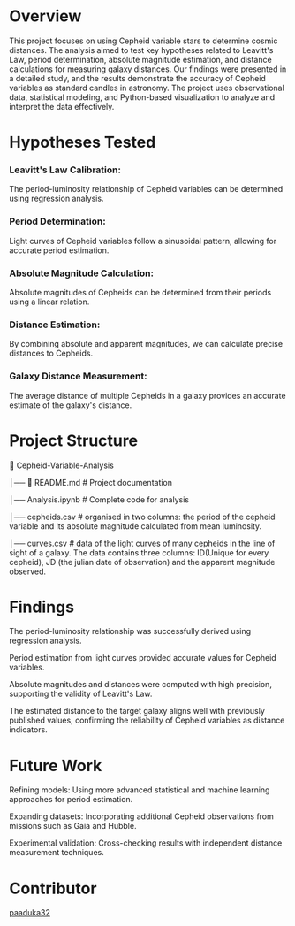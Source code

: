 # Overview

This project focuses on using Cepheid variable stars to determine cosmic distances. The analysis aimed to test key hypotheses related to Leavitt's Law, period determination, absolute magnitude estimation, and distance calculations for measuring galaxy distances.
Our findings were presented in a detailed study, and the results demonstrate the accuracy of Cepheid variables as standard candles in astronomy. The project uses observational data, statistical modeling, and Python-based visualization to analyze and interpret the data effectively.

# Hypotheses Tested

### Leavitt's Law Calibration: 
The period-luminosity relationship of Cepheid variables can be determined using regression analysis.
### Period Determination: 
Light curves of Cepheid variables follow a sinusoidal pattern, allowing for accurate period estimation.
### Absolute Magnitude Calculation: 
Absolute magnitudes of Cepheids can be determined from their periods using a linear relation.
### Distance Estimation: 
By combining absolute and apparent magnitudes, we can calculate precise distances to Cepheids.
### Galaxy Distance Measurement: 
The average distance of multiple Cepheids in a galaxy provides an accurate estimate of the galaxy's distance.

# Project Structure

📂 Cepheid-Variable-Analysis

│── 📄 README.md  # Project documentation

│── Analysis.ipynb  # Complete code for analysis

│── cepheids.csv  # organised in two columns: the period of the cepheid variable and its absolute magnitude calculated from mean luminosity.

│── curves.csv  # data of the light curves of many cepheids in the line of sight of a galaxy. The data contains three columns: ID(Unique for every cepheid), JD (the julian date of observation) and the apparent magnitude observed.

# Findings

The period-luminosity relationship was successfully derived using regression analysis.

Period estimation from light curves provided accurate values for Cepheid variables.

Absolute magnitudes and distances were computed with high precision, supporting the validity of Leavitt's Law.

The estimated distance to the target galaxy aligns well with previously published values, confirming the reliability of Cepheid variables as distance indicators.

# Future Work

Refining models: Using more advanced statistical and machine learning approaches for period estimation.

Expanding datasets: Incorporating additional Cepheid observations from missions such as Gaia and Hubble.

Experimental validation: Cross-checking results with independent distance measurement techniques.

# Contributor
[paaduka32](https://github.com/paaduka32)
